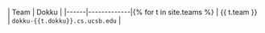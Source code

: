 <style>
table * td,th {
    width: auto;
    min-width: 0px;
    text-align: center;
    /* background-color: aqua; */
    padding: 0px;
    margin: 0px;
}

</style>

| Team |  Dokku | 
|------|-------------|{% for t in site.teams %}
| {{ t.team }} | `dokku-{{t.dokku}}.cs.ucsb.edu` |
